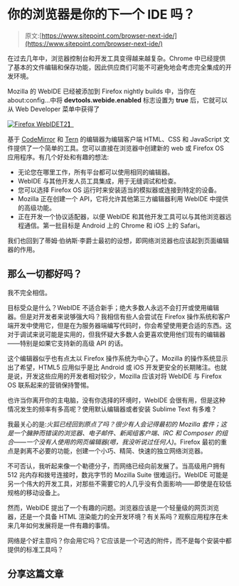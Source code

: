 # 你的浏览器是你的下一个 IDE 吗？

> 原文:[https://www.sitepoint.com/browser-next-ide/](https://www.sitepoint.com/browser-next-ide/)

在过去几年中，浏览器控制台和开发工具变得越来越复杂。Chrome 中已经提供了基本的文件编辑和保存功能，因此供应商们可能不可避免地会考虑完全集成的开发环境。

Mozilla 的 WebIDE 已经被添加到 Firefox nightly builds 中，当你在 about:config…中将 **devtools.webide.enabled** 标志设置为 **true** 后，它就可以从 Web Developer 菜单中获得了

[![Firefox WebIDE](../Images/44f1d5a46c7263076d441e2a37ba8f5b.png)T2】](https://hacks.mozilla.org/wp-content/uploads/2014/06/webide.png)

基于 [CodeMirror](http://codemirror.net/) 和 [Tern](http://ternjs.net/) 的编辑器为编辑客户端 HTML、CSS 和 JavaScript 文件提供了一个简单的工具。您可以直接在浏览器中创建新的 web 或 Firefox OS 应用程序。有几个好处和有趣的想法:

*   无论您在哪里工作，所有平台都可以使用相同的编辑器。
*   WebIDE 与其他开发人员工具集成，用于无缝调试和检查。
*   您可以选择 Firefox OS 运行时来安装适当的模拟器或连接到特定的设备。
*   Mozilla 正在创建一个 API，它将允许其他第三方编辑器利用 WebIDE 中提供的高级功能。
*   正在开发一个协议适配器，以便 WebIDE 和其他开发工具可以与其他浏览器远程通信。第一批目标是 Android 上的 Chrome 和 iOS 上的 Safari。

我们也回到了蒂姆·伯纳斯·李爵士最初的设想，即网络浏览器也应该起到页面编辑器的作用。

## 那么一切都好吗？

我不完全相信。

目标受众是什么？WebIDE 不适合新手；绝大多数人永远不会打开或使用编辑器。但是对开发者来说够强大吗？我相信有些人会尝试在 Firefox 操作系统和客户端开发中使用它，但是在为服务器端编写代码时，你会希望使用更合适的东西。这对于调试来说可能是实用的，但我怀疑大多数人会更喜欢使用他们现有的编辑器——特别是如果它支持新的高级 API 的话。

这个编辑器似乎也有点太以 Firefox 操作系统为中心了。Mozilla 的操作系统显示出了希望，HTML5 应用似乎是比 Android 或 iOS 开发更安全的长期赌注。也就是说，开发这些应用的开发者相对较少，Mozilla 应该对将 WebIDE 与 Firefox OS 联系起来的营销保持警惕。

也许当你离开你的主电脑，没有你选择的环境时，WebIDE 会很有用，但是这种情况发生的频率有多高呢？使用默认编辑器或者安装 Sublime Text 有多难？

我最关心的是:*火狐已经回到原点了吗？*很少有人会记得最初的 Mozilla 套件；这是一个臃肿而错误的浏览器、电子邮件、新闻组客户端、IRC 和 Composer 的组合——一个没有人使用的网页编辑器*(嗯，我没听说过任何人)*。Firefox 最初的重点是剥离不必要的功能，创建一个小巧、精简、快速的独立网络浏览器。

不可否认，我听起来像一个勒德分子，而网络已经向前发展了。当高级用户拥有 512 兆内存和拨号连接时，数兆字节的 Mozilla Suite 很难运行。WebIDE 可能是另一个伟大的开发工具，对那些不需要它的人几乎没有负面影响——即使是在较低规格的移动设备上。

然而，WebIDE 提出了一个有趣的问题。浏览器应该是一个轻量级的网页浏览器，还是一个具备 HTML 渲染能力的全开发环境？有关系吗？观察应用程序在未来几年如何发展将是一件有趣的事情。

网络是个好主意吗？你会用它吗？它应该是一个可选的附件，而不是每个安装中都提供的标准工具吗？

## 分享这篇文章